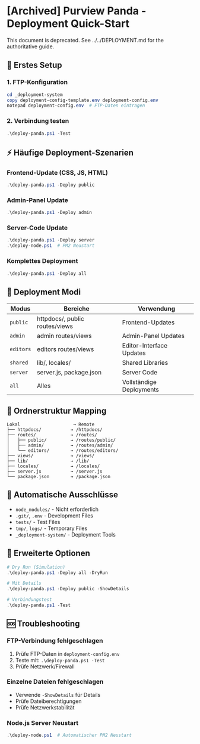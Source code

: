 # [Archived] Purview Panda - Deployment Quick-Start
This document is deprecated. See ../../DEPLOYMENT.md for the authoritative guide.

## 🚀 Erstes Setup

### 1. FTP-Konfiguration
```powershell
cd _deployment-system
copy deployment-config-template.env deployment-config.env
notepad deployment-config.env  # FTP-Daten eintragen
```

### 2. Verbindung testen
```powershell
.\deploy-panda.ps1 -Test
```

## ⚡ Häufige Deployment-Szenarien

### Frontend-Update (CSS, JS, HTML)
```powershell
.\deploy-panda.ps1 -Deploy public
```

### Admin-Panel Update
```powershell
.\deploy-panda.ps1 -Deploy admin
```

### Server-Code Update
```powershell
.\deploy-panda.ps1 -Deploy server
.\deploy-node.ps1  # PM2 Neustart
```

### Komplettes Deployment
```powershell
.\deploy-panda.ps1 -Deploy all
```

## 🔧 Deployment Modi

| Modus | Bereiche | Verwendung |
|-------|----------|------------|
| `public` | httpdocs/, public routes/views | Frontend-Updates |
| `admin` | admin routes/views | Admin-Panel Updates |
| `editors` | editors routes/views | Editor-Interface Updates |
| `shared` | lib/, locales/ | Shared Libraries |
| `server` | server.js, package.json | Server Code |
| `all` | Alles | Vollständige Deployments |

## 📁 Ordnerstruktur Mapping

```
Lokal                    → Remote
├── httpdocs/           → /httpdocs/
├── routes/             → /routes/
│   ├── public/         → /routes/public/
│   ├── admin/          → /routes/admin/
│   └── editors/        → /routes/editors/
├── views/              → /views/
├── lib/                → /lib/
├── locales/            → /locales/
├── server.js           → /server.js
└── package.json        → /package.json
```

## 🚫 Automatische Ausschlüsse

- `node_modules/` - Nicht erforderlich
- `.git/`, `.env` - Development Files  
- `tests/` - Test Files
- `tmp/`, `logs/` - Temporary Files
- `_deployment-system/` - Deployment Tools

## 🔧 Erweiterte Optionen

```powershell
# Dry Run (Simulation)
.\deploy-panda.ps1 -Deploy all -DryRun

# Mit Details
.\deploy-panda.ps1 -Deploy public -ShowDetails

# Verbindungstest
.\deploy-panda.ps1 -Test
```

## 🆘 Troubleshooting

### FTP-Verbindung fehlgeschlagen
1. Prüfe FTP-Daten in `deployment-config.env`
2. Teste mit: `.\deploy-panda.ps1 -Test`
3. Prüfe Netzwerk/Firewall

### Einzelne Dateien fehlgeschlagen
- Verwende `-ShowDetails` für Details
- Prüfe Dateiberechtigungen
- Prüfe Netzwerkstabilität

### Node.js Server Neustart
```powershell
.\deploy-node.ps1  # Automatischer PM2 Neustart
```
